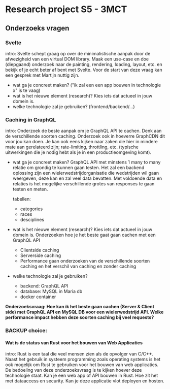 # Research project S5 - 3MCT

## Onderzoeks vragen

### Svelte

intro: Svelte schept graag op over de minimalistische aanpak door de afwezigheid van een virtual DOM library. Maak een use-case en doe (diepgaand) onderzoek naar de painting, rendering, loading, layout, etc. en bekijk of je echt beter af bent met Svelte. Voor de start van deze vraag kan een gesprek met Martijn nuttig zijn.

- wat ga je concreet maken? ("ik zal een een app bouwen in technologie x" is te vaag)
- wat is het nieuwe element (research)? Kies iets dat actueel in jouw domein is.
- welke technologie zal je gebruiken?  (frontend/backend/...)  

### Caching in GraphQL

intro: Onderzoek de beste aanpak om je GraphQL API te cachen. Denk aan de verschillende soorten caching. Onderzoek ook in hoeverre GraphCDN dit voor jou kan doen. Je kan ook eens kijken naar zaken die hier in mindere mate aan gerelateerd zijn; rate-limiting, throttling, etc. (typische uitwerkingen die je nodig hebt als je in een productieomgeving komt).

- wat ga je concreet maken?
    GraphQL API met minstens 1 many to many relatie om grondig te kunnen gaan testen. 
    Het zal een backend oplossing zijn een wielerwedstrijdorganisatie die wedstrijden wil gaan weergeven, deze kan en zal veel data bevatten.
    Met voldoende data en relaties is het mogelijke verschillende grotes van responses te gaan testen en meten.

    tabellen:
    - categories
    - races
    - desciplines

- wat is het nieuwe element (research)? Kies iets dat actueel in jouw domein is.
    Onderzoeken hoe je het beste gaat gaan cachen met een GraphQL API
    - Clientside caching
    - Serverside caching
    - Performance gaan onderzoeken van de verschillende soorten caching en het verschil van caching en zonder caching

- welke technologie zal je gebruiken?
    - backend: GraphQL API
    - database: MySQL in Maria db
    - docker container 

**Onderzoeksvraag: Hoe kan ik het beste gaan cachen (Server & Client side) met GraphQL API en MySQL DB voor een wielerwedstrijd API. Welke performance impact hebben deze soorten caching bij veel requests?**

### BACKUP choice:

#### Wat is de status van Rust voor het bouwen van Web Applicaties

intro: Rust is een taal die veel mensen zien als de opvolger van C/C++. Naast het gebruik in systeem programming zoals operating systems is het ook mogelijk om Rust te gebruiken voor het bouwen van web applicaties. De bedoeling van deze onderzoeksvraag is te kijken hoever deze technologie staat. Kan je een web app of API bouwen in Rust. Hoe zit het met dataaccess en security. Kan je deze applicatie vlot deployen en hosten.

